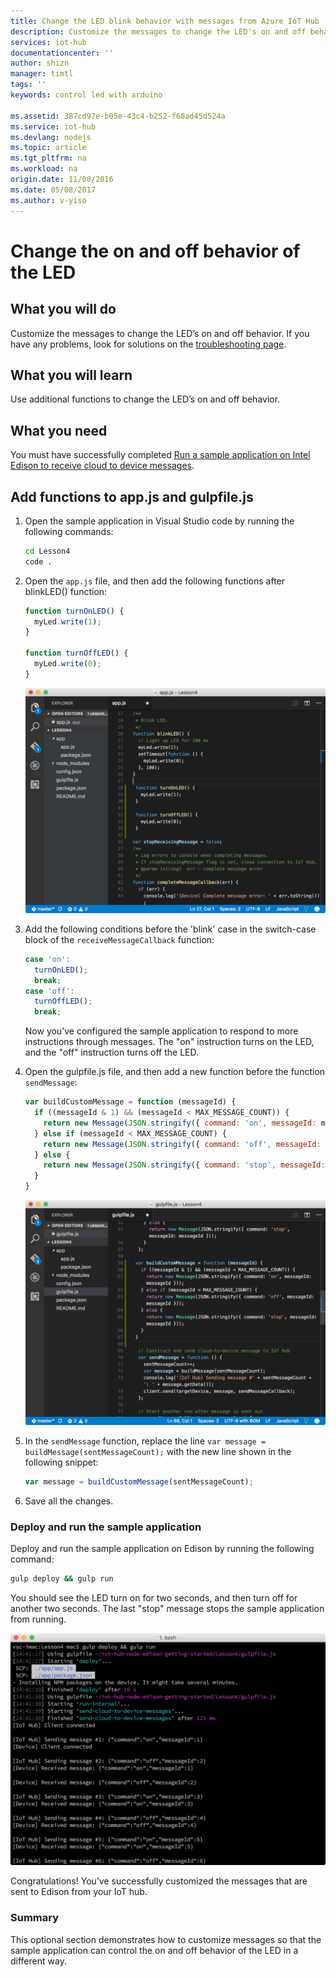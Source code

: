 ```yaml
---
title: Change the LED blink behavior with messages from Azure IoT Hub | Azure
description: Customize the messages to change the LED's on and off behavior.
services: iot-hub
documentationcenter: ''
author: shizn
manager: timtl
tags: ''
keywords: control led with arduino

ms.assetid: 387cd97e-b05e-43c4-b252-f68ad45d524a
ms.service: iot-hub
ms.devlang: nodejs
ms.topic: article
ms.tgt_pltfrm: na
ms.workload: na
origin.date: 11/08/2016
ms.date: 05/08/2017
ms.author: v-yiso
---
```


# Change the on and off behavior of the LED
## What you will do
Customize the messages to change the LED’s on and off behavior. If you have any problems, look for solutions on the [troubleshooting page][troubleshooting].

## What you will learn
Use additional functions to change the LED’s on and off behavior.

## What you need
You must have successfully completed [Run a sample application on Intel Edison to receive cloud to device messages][receive-cloud-to-device-messages].

## Add functions to app.js and gulpfile.js
1. Open the sample application in Visual Studio code by running the following commands:

   ```bash
   cd Lesson4
   code .
   ```
2. Open the `app.js` file, and then add the following functions after blinkLED() function:

   ```javascript
   function turnOnLED() {
     myLed.write(1);
   }

   function turnOffLED() {
     myLed.write(0);
   }
   ```

   ![app.js file with added functions](./media/iot-hub-intel-edison-lessons/lesson4/updated_app_node.png)
3. Add the following conditions before the 'blink' case in the switch-case block of the `receiveMessageCallback` function:

   ```javascript
   case 'on':
     turnOnLED();
     break;
   case 'off':
     turnOffLED();
     break;
   ```

   Now you’ve configured the sample application to respond to more instructions through messages. The "on" instruction turns on the LED, and the "off" instruction turns off the LED.
4. Open the gulpfile.js file, and then add a new function before the function `sendMessage`:

   ```javascript
   var buildCustomMessage = function (messageId) {
     if ((messageId & 1) && (messageId < MAX_MESSAGE_COUNT)) {
       return new Message(JSON.stringify({ command: 'on', messageId: messageId }));
     } else if (messageId < MAX_MESSAGE_COUNT) {
       return new Message(JSON.stringify({ command: 'off', messageId: messageId }));
     } else {
       return new Message(JSON.stringify({ command: 'stop', messageId: messageId }));
     }
   }
   ```

   ![Gulpfile.js file with added function][gulpfile]
5. In the `sendMessage` function, replace the line `var message = buildMessage(sentMessageCount);` with the new line shown in the following snippet:

   ```javascript
   var message = buildCustomMessage(sentMessageCount);
   ```
6. Save all the changes.

### Deploy and run the sample application
Deploy and run the sample application on Edison by running the following command:

```bash
gulp deploy && gulp run
```

You should see the LED turn on for two seconds, and then turn off for another two seconds. The last "stop" message stops the sample application from running.

![on and off][on-and-off]

Congratulations! You’ve successfully customized the messages that are sent to Edison from your IoT hub.

### Summary
This optional section demonstrates how to customize messages so that the sample application can control the on and off behavior of the LED in a different way.

<!-- Images and links -->

[troubleshooting]: ./iot-hub-intel-edison-kit-node-troubleshooting.md
[receive-cloud-to-device-messages]: ./iot-hub-intel-edison-kit-node-lesson4-send-cloud-to-device-messages.md
[gulpfile]: ./media/iot-hub-intel-edison-lessons/lesson4/updated_gulpfile_node.png
[on-and-off]: ./media/iot-hub-intel-edison-lessons/lesson4/gulp_on_and_off_node.png